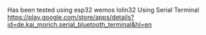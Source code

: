 Has been tested using esp32 wemos lolin32
Using Serial Terminal https://play.google.com/store/apps/details?id=de.kai_morich.serial_bluetooth_terminal&hl=en
